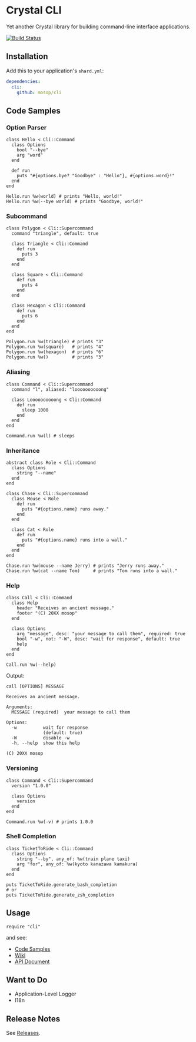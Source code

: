 # Crystal CLI

Yet another Crystal library for building command-line interface applications.

[![Build Status](https://travis-ci.org/mosop/cli.svg?branch=master)](https://travis-ci.org/mosop/cli)

## Installation

Add this to your application's `shard.yml`:

```yaml
dependencies:
  cli:
    github: mosop/cli
```

<a name="code_samples"></a>

## Code Samples

### Option Parser

```crystal
class Hello < Cli::Command
  class Options
    bool "--bye"
    arg "word"
  end

  def run
    puts "#{options.bye? "Goodbye" : "Hello"}, #{options.word}!"
  end
end

Hello.run %w(world) # prints "Hello, world!"
Hello.run %w(--bye world) # prints "Goodbye, world!"
```

### Subcommand

```crystal
class Polygon < Cli::Supercommand
  command "triangle", default: true

  class Triangle < Cli::Command
    def run
      puts 3
    end
  end

  class Square < Cli::Command
    def run
      puts 4
    end
  end

  class Hexagon < Cli::Command
    def run
      puts 6
    end
  end
end

Polygon.run %w(triangle) # prints "3"
Polygon.run %w(square)   # prints "4"
Polygon.run %w(hexagon)  # prints "6"
Polygon.run %w()         # prints "3"
```

### Aliasing

```crystal
class Command < Cli::Supercommand
  command "l", aliased: "loooooooooong"

  class Loooooooooong < Cli::Command
    def run
      sleep 1000
    end
  end
end

Command.run %w(l) # sleeps
```

### Inheritance

```crystal
abstract class Role < Cli::Command
  class Options
    string "--name"
  end
end

class Chase < Cli::Supercommand
  class Mouse < Role
    def run
      puts "#{options.name} runs away."
    end
  end

  class Cat < Role
    def run
      puts "#{options.name} runs into a wall."
    end
  end
end

Chase.run %w(mouse --name Jerry) # prints "Jerry runs away."
Chase.run %w(cat --name Tom)     # prints "Tom runs into a wall."
```

### Help

```crystal
class Call < Cli::Command
  class Help
    header "Receives an ancient message."
    footer "(C) 20XX mosop"
  end

  class Options
    arg "message", desc: "your message to call them", required: true
    bool "-w", not: "-W", desc: "wait for response", default: true
    help
  end
end

Call.run %w(--help)
```

Output:

```
call [OPTIONS] MESSAGE

Receives an ancient message.

Arguments:
  MESSAGE (required)  your message to call them

Options:
  -w          wait for response
              (default: true)
  -W          disable -w
  -h, --help  show this help

(C) 20XX mosop
```

### Versioning

```crystal
class Command < Cli::Supercommand
  version "1.0.0"

  class Options
    version
  end
end

Command.run %w(-v) # prints 1.0.0
```

### Shell Completion

```crystal
class TicketToRide < Cli::Command
  class Options
    string "--by", any_of: %w(train plane taxi)
    arg "for", any_of: %w(kyoto kanazawa kamakura)
  end
end

puts TicketToRide.generate_bash_completion
# or
puts TicketToRide.generate_zsh_completion
```

## Usage

```crystal
require "cli"
```

and see:

* [Code Samples](#code_samples)
* [Wiki](https://github.com/mosop/cli/wiki)
* [API Document](http://mosop.me/cli/Cli.html)

## Want to Do

- Application-Level Logger
- I18n

## Release Notes

See [Releases](https://github.com/mosop/cli/releases).
